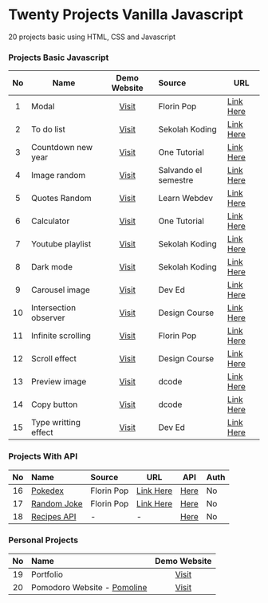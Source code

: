 # Twenty Projects Vanilla Javascript

20 projects basic using HTML, CSS and Javascript

### Projects Basic Javascript

| No  | Name                    | Demo Website                                                                                              | Source               | URL                                       |
| :-: | ----------------------- | :-------------------------------------------------------------------------------------------------------: |:-------------------- | ----------------------------------------- |
|  1  | Modal                   | [Visit](https://valentinocfs.github.io/twenty-project-javascript/project/modal/index.html)                | Florin Pop           | [Link Here](https://youtu.be/XH5OW46yO8I) |
|  2  | To do list              | [Visit](https://valentinocfs.github.io/twenty-project-javascript/project/to-do-list/index.html)           | Sekolah Koding       | [Link Here](https://youtu.be/De-pksZy6a0) |
|  3  | Countdown new year      | [Visit](https://valentinocfs.github.io/twenty-project-javascript/project/countdown-new-year/index.html)   | One Tutorial         | [Link Here](https://youtu.be/AbmVRYZ_AwE) |
|  4  | Image random            | [Visit](https://valentinocfs.github.io/twenty-project-javascript/project/image-random/index.html)         | Salvando el semestre | [Link Here](https://youtu.be/Ogqo4YLrO3s) |
|  5  | Quotes Random           | [Visit](https://valentinocfs.github.io/twenty-project-javascript/project/quotes-random/index.html)        | Learn Webdev         | [Link Here](https://youtu.be/NmstSmMykqc) |
|  6  | Calculator              | [Visit](https://valentinocfs.github.io/twenty-project-javascript/project/calculator/index.html)           | One Tutorial         | [Link Here](https://youtu.be/BuZtAqk5LIY) |
|  7  | Youtube playlist        | [Visit](https://valentinocfs.github.io/twenty-project-javascript/project/youtube-playlist/index.html)     | Sekolah Koding       | [Link Here](https://youtu.be/ZPFon7jXuBU) |
|  8  | Dark mode               | [Visit](https://valentinocfs.github.io/twenty-project-javascript/project/dark-mode/index.html)            | Sekolah Koding       | [Link Here](https://youtu.be/CHQjXi2KsbM) |
|  9  | Carousel image          | [Visit](https://valentinocfs.github.io/twenty-project-javascript/project/carousel/index.html)             | Dev Ed               | [Link Here](https://youtu.be/KcdBOoK3Pfw) |
| 10  | Intersection observer   | [Visit](https://valentinocfs.github.io/twenty-project-javascript/project/intersection-observer/index.html)| Design Course        | [Link Here](https://youtu.be/_5Bu3JY-ZHc) |
| 11  | Infinite scrolling      | [Visit](https://valentinocfs.github.io/twenty-project-javascript/project/infinite-scrolling/index.html)   | Florin Pop           | [Link Here](https://youtu.be/L8X4zAsoxb4) |
| 12  | Scroll effect           | [Visit](https://valentinocfs.github.io/twenty-project-javascript/project/scroll-effect-js/index.html)     | Design Course        | [Link Here](https://youtu.be/Dxm6EwvQIl8) |
| 13  | Preview image           | [Visit](https://valentinocfs.github.io/twenty-project-javascript/project/preview-image/index.html)        | dcode                | [Link Here](https://youtu.be/VElnT8EoEEM) |
| 14  | Copy button             | [Visit](https://valentinocfs.github.io/twenty-project-javascript/project/copy-button/index.html)          | dcode                | [Link Here](https://youtu.be/NHg6jQajaMs) |
| 15  | Type writting effect    | [Visit](https://valentinocfs.github.io/twenty-project-javascript/project/type-writting-effect/index.html) | Dev Ed               | [Link Here](https://youtu.be/PuOGBacTYAY) |

### Projects With API

| No  | Name                                                                                                    | Source        | URL                                       | API                                                                    | Auth |
| :-: | :------------------------------------------------------------------------------------------------------ | :------------ | ----------------------------------------- | ---------------------------------------------------------------------- | ---- |
| 16  | [Pokedex](https://valentinocfs.github.io/twenty-project-javascript/project/pokedex-api/index.html)      | Florin Pop    | [Link Here](https://youtu.be/XL68br6JyYs) | [Here](https://pokeapi.co)                                             | No   |
| 17  | [Random Joke](https://valentinocfs.github.io/twenty-project-javascript/project/joke-random/index.html)  | Florin Pop    | [Link Here](https://youtu.be/qMf8KCOwnuc) | [Here](https://icanhazdadjoke.com/)                                    | No   |
| 18  | [Recipes API](https://valentinocfs.github.io/twenty-project-javascript/project/recipes-api/index.html)  | -             | -                                         | [Here](https://github.com/tomorisakura/unofficial-masakapahariini-api) | No   |

### Personal Projects 

| No  | Name                            | Demo Website                                                                                             |    
| :-: | :------------------------------ | :------------------------------------------------------------------------------------------------:|
| 19  | Portfolio                       | [Visit](https://valentinocfs.github.io/twenty-project-javascript/project/portofolio/index.html)   |                   
| 20  | Pomodoro Website - [Pomoline](https://github.com/valentinocfs/pomoline)     | [Visit](https://valentinocfs.github.io/pomoline)     |                                                                                                                        









